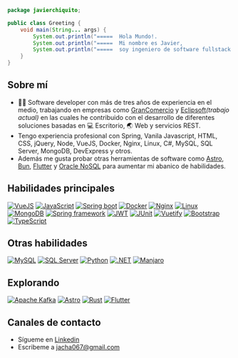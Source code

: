 ~~~java
package javierchiquito;

public class Greeting {
    void main(String... args) {
        System.out.println("=====  Hola Mundo!.                         =====");
        System.out.println("=====  Mi nombre es Javier,                 =====");
        System.out.println("=====  soy ingeniero de software fullstack. =====");
    }
}
~~~
## Sobre mí
- 🧑‍💻 Software developer con más de tres años de experiencia en el medio, trabajando en empresas como [GranComercio](https://grancomercio.com.ec) y [Eclipsoft](https://eclipsoft.com)*(trabajo actual)* en las cuales he contribuido con el desarrollo de diferentes soluciones basadas en 💻 Escritorio, 🌏 Web y servicios REST.
- Tengo experiencia profesional con Spring, Vanila Javascript, HTML, CSS, jQuery, Node, VueJS, Docker, Nginx, Linux, C#, MySQL, SQL Server, MongoDB, DevExpress y otros.
- Además me gusta probar otras herramientas de software como [Astro](https://astro.build), [Bun](https://bun.sh), [Flutter](https://flutter.dev) y [Oracle NoSQL](https://www.oracle.com/database/nosql/technologies/nosql/) para aumentar mi abanico de habilidades.
## Habilidades principales
[![VueJS](https://img.shields.io/badge/Vue%20js-35495E?style=for-the-badge&logo=vuedotjs&logoColor=4FC08D)](https://) 
[![JavaScript](https://img.shields.io/badge/JavaScript-323330?style=for-the-badge&logo=javascript&logoColor=F7DF1E)](https://) 
[![Spring boot](https://img.shields.io/badge/Spring_Boot-F2F4F9?style=for-the-badge&logo=spring-boot)](https://)
[![Docker](https://img.shields.io/badge/Docker-2CA5E0?style=for-the-badge&logo=docker&logoColor=white)](https://)
[![Nginx](https://img.shields.io/badge/Nginx-009639?style=for-the-badge&logo=nginx&logoColor=white)](https://)
[![Linux](https://img.shields.io/badge/Linux-FCC624?style=for-the-badge&logo=linux&logoColor=black)](https://)
[![MongoDB](https://img.shields.io/badge/MongoDB-4EA94B?style=for-the-badge&logo=mongodb&logoColor=white)](https://)
[![Spring framework](https://img.shields.io/badge/Spring-6DB33F?style=for-the-badge&logo=spring&logoColor=white)](https://)
[![JWT](https://img.shields.io/badge/JWT-000000?style=for-the-badge&logo=JSON%20web%20tokens&logoColor=white)](https://)
[![JUnit](https://img.shields.io/badge/Junit5-25A162?style=for-the-badge&logo=junit5&logoColor=white)](https://)
[![Vuetify](https://img.shields.io/badge/Vuetify-1867C0?style=for-the-badge&logo=vuetify&logoColor=white)](https://)
[![Bootstrap](https://img.shields.io/badge/Bootstrap-563D7C?style=for-the-badge&logo=bootstrap&logoColor=white)](https://)
[![TypeScript](https://img.shields.io/badge/TypeScript-007ACC?style=for-the-badge&logo=typescript&logoColor=white)](https://)


## Otras habilidades
[![MySQL](https://img.shields.io/badge/MySQL-005C84?style=for-the-badge&logo=mysql&logoColor=white)](https://)
[![SQL Server](https://img.shields.io/badge/SQL%20Server-CC2927?style=for-the-badge&logo=microsoft%20sql%20server&logoColor=white)](https://)
[![Python](https://img.shields.io/badge/Python-FFD43B?style=for-the-badge&logo=python&logoColor=blue)](https://)
[![.NET](https://img.shields.io/badge/.NET-512BD4?style=for-the-badge&logo=dotnet&logoColor=white)](https://)
[![Manjaro](https://img.shields.io/badge/manjaro-35BF5C?style=for-the-badge&logo=manjaro&logoColor=white)](https://)

## Explorando
[![Apache Kafka](https://img.shields.io/badge/Apache_Kafka-231F20?style=for-the-badge&logo=apache-kafka&logoColor=white)](https://)
[![Astro](https://img.shields.io/badge/Astro-0C1222?style=for-the-badge&logo=astro&logoColor=FDFDFE)](https://)
[![Rust](https://img.shields.io/badge/Rust-black?style=for-the-badge&logo=rust&logoColor=#E57324)](https://)
[![Flutter](https://img.shields.io/badge/Flutter-02569B?style=for-the-badge&logo=flutter&logoColor=white)](https://)

## Canales de contacto
- Sígueme en [Linkedin](https://https://www.linkedin.com/in/javier-chiquito-avell%C3%A1n-2117821aa/)
- Escribeme a [jacha067@gmail.com](https://)


<!--
- Visita mi [Portafolio personal](https://google.com)
-->
